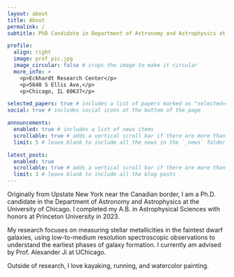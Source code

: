 ```yaml
---
layout: about
title: About
permalink: /
subtitle: PhD Candidate in Department of Astronomy and Astrophysics at the University of Chicago

profile:
  align: right
  image: prof_pic.jpg
  image_circular: false # crops the image to make it circular
  more_info: >
    <p>Eckhardt Research Center</p>
    <p>5640 S Ellis Ave,</p>
    <p>Chicago, IL 60637</p>

selected_papers: true # includes a list of papers marked as "selected={true}"
social: true # includes social icons at the bottom of the page

announcements:
  enabled: true # includes a list of news items
  scrollable: true # adds a vertical scroll bar if there are more than 3 news items
  limit: 5 # leave blank to include all the news in the `_news` folder

latest_posts:
  enabled: true
  scrollable: true # adds a vertical scroll bar if there are more than 3 new posts items
  limit: 3 # leave blank to include all the blog posts
---
```


Originally from Upstate New York near the Canadian border, I am a Ph.D. candidate in the Department of Astronomy and Astrophysics at the University of Chicago. I completed my A.B. in Astrophysical Sciences with honors at Princeton University in 2023.

My research focuses on measuring stellar metallicities in the faintest dwarf galaxies, using low-to-medium resolution spectroscopic observations to understand the earliest phases of galaxy formation. I currently am advised by Prof. Alexander Ji at UChicago.

Outside of research, I love kayaking, running, and watercolor painting. 

<!-- Write your biography here. Tell the world about yourself. Link to your favorite [subreddit](http://reddit.com). You can put a picture in, too. The code is already in, just name your picture `prof_pic.jpg` and put it in the `img/` folder.

Put your address / P.O. box / other info right below your picture. You can also disable any of these elements by editing `profile` property of the YAML header of your `_pages/about.md`. Edit `_bibliography/papers.bib` and Jekyll will render your [publications page](/al-folio/publications/) automatically.

Link to your social media connections, too. This theme is set up to use [Font Awesome icons](https://fontawesome.com/) and [Academicons](https://jpswalsh.github.io/academicons/), like the ones below. Add your Facebook, Twitter, LinkedIn, Google Scholar, or just disable all of them. -->
